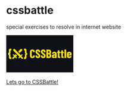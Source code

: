 # cssbattle
special exercises to resolve in internet website

![picture](logo.png)

[Lets go to CSSBattle!](https://cssbattle.dev/play/16)
